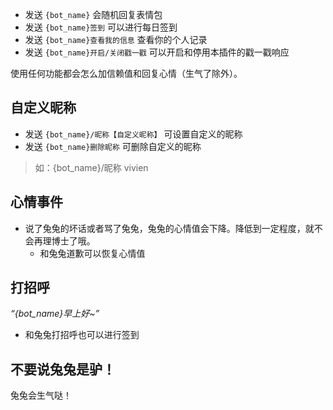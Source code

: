 - 发送 `{bot_name}` 会随机回复表情包
- 发送 `{bot_name}签到` 可以进行每日签到
- 发送 `{bot_name}查看我的信息` 查看你的个人记录
- 发送 `{bot_name}开启/关闭戳一戳` 可以开启和停用本插件的戳一戳响应

使用任何功能都会怎么加信赖值和回复心情（生气了除外）。

## 自定义昵称

- 发送 `{bot_name}/昵称【自定义昵称】` 可设置自定义的昵称
- 发送 `{bot_name}删除昵称` 可删除自定义的昵称

> 如：{bot_name}/昵称 vivien

## 心情事件

- 说了兔兔的坏话或者骂了兔兔，兔兔的心情值会下降。降低到一定程度，就不会再理博士了哦。
    - 和兔兔道歉可以恢复心情值

## 打招呼

_“{bot_name}早上好~”_

- 和兔兔打招呼也可以进行签到

## 不要说兔兔是驴！

兔兔会生气哒！
